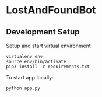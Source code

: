 # LostAndFoundBot

## Development Setup

Setup and start virtual environment

```
virtualenv env
source env/bin/activate
pip3 install -r requirements.txt
```

To start app locally:

```
python app.py
```
